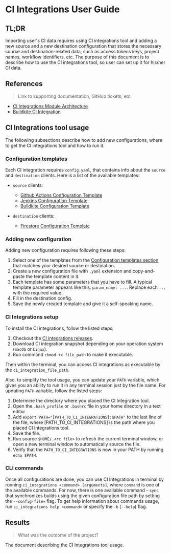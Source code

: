 # CI Integrations User Guide

## TL;DR

Importing user's CI data requires using CI integrations tool and adding a new source and a new destination configuration that stores the necessary source and destination-related data, such as access tokens keys, project names, workflow identifiers, etc. The purpose of this document is to describe how to use the CI integrations tool, so user can set up it for his/her CI data.

## References
> Link to supporting documentation, GitHub tickets, etc.

* [CI Integrations Module Architecture](https://github.com/platform-platform/monorepo/blob/master/metrics/ci_integrations/docs/01_ci_integration_module_architecture.md)
* [Buildkite CI Integration](https://github.com/platform-platform/monorepo/blob/master/docs/17_buildkite_ci_integration.md)

## CI Integrations tool usage

The following subsections describe how to add new configurations, where to get the CI integrations tool and how to run it.

### Configuration templates

Each CI integration requires `config.yaml`, that contains info about the `source` and `destination` clients.
Here is a list of the available templates: 
- `source` clients:
    * [Github Actions Configuration Template](https://github.com/platform-platform/monorepo/raw/ci_user_guide_design/metrics/ci_integrations/docs/source/github_actions/config/configuration_template.yaml)
    * [Jenkins Configuration Template](https://github.com/platform-platform/monorepo/raw/ci_user_guide_design/metrics/ci_integrations/docs/source/jenkins/config/configuration_template.yaml)
    * [Buildkite Configuration Template](https://github.com/platform-platform/monorepo/raw/ci_user_guide_design/metrics/ci_integrations/docs/source/buildkite/config/configuration_template.yaml)

- `destination` clients:
    * [Firestore Configuration Template](https://github.com/platform-platform/monorepo/raw/ci_user_guide_design/metrics/ci_integrations/docs/destination/firestore/config/configuration_template.yaml)

### Adding new configuration

Adding new configuration requires following these steps:
1. Select one of the templates from the [Configuration templates section](#configuration-templates) that matches your desired source or destination.
2. Create a new configuration file with `.yaml` extension and copy-and-paste the template content in it.
3. Each template has some parameters that you have to fill. A typical template parameter appears like this: `param_name: ...`. Replace each `...` with the required value.
4. Fill in the destination config.
5. Save the newly created template and give it a self-speaking name.

### CI Integrations setup

To install the CI integrations, follow the listed steps:
1. Checkout the [CI integrations releases](https://github.com/platform-platform/monorepo/releases/tag/ci_integrations-snapshot).
2. Download CI integration snapshot depending on your operation system (`macOS` or `Linux`).
3. Run command `chmod +x file_path` to make it executable.

Then within the terminal, you can access CI integrations as executable by the `ci_integration_file_path`.

Also, to simplify the tool usage, you can update your `PATH` variable, which gives you an ability to run it in any terminal session just by the file name.
For updating `PATH` variable, follow the listed steps:
1. Determine the directory where you placed the CI Integration tool.
2. Open the `.bash_profile` or `.bashrc` file in your home directory in a text editor.
3. Add `export PATH="[PATH_TO_CI_INTEGRATIONS]:$PATH"` to the last line of the file, where [PATH_TO_CI_INTEGRATIONS] is the path where you placed CI Integrations tool.
4. Save the file.
5. Run source `$HOME/.<rc file>` to refresh the current terminal window, or open a new terminal window to automatically source the file.
6. Verify that the `PATH_TO_CI_INTEGRATIONS` is now in your PATH by running `echo $PATH`.

### CLI commands

Once all configurations are done, you can use CI Integrations in terminal by running `ci_integrations <command> [arguments]`, where `command` is one of the available commands.
For now, there is one available command - `sync` that synchronizes builds using the given configuration file path by setting the `--config-file=` flag.
To get help information about commands usage, run `ci_integrations help <command>` or specify the `-h` (`--help`) flag.

## Results
> What was the outcome of the project?

The document describing the CI Integrations tool usage.
